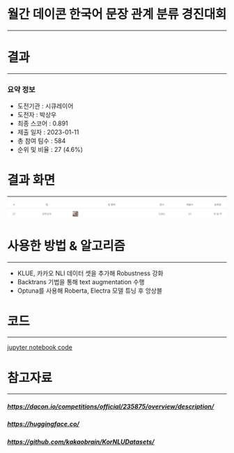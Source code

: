 # 월간 데이콘 한국어 문장 관계 분류 경진대회
---
# 결과
---
### 요약 정보
* 도전기관 : 시큐레이어
* 도전자 : 박상우
* 최종 스코어 : 0.891
* 제출 일자 : 2023-01-11
* 총 참여 팀수 : 584
* 순위 및 비율 : 27 (4.6%)

# 결과 화면
---
![final_rank_and_score](./img/rank_score.JPG)

# 사용한 방법 & 알고리즘
---
* KLUE, 카카오 NLI 데이터 셋을 추가해 Robustness 강화
* Backtrans 기법을 통해 text augmentation 수행 
* Optuna를 사용해 Roberta, Electra 모델 튜닝 후 앙상블 

# 코드
---
[jupyter notebook code](main.ipynb)

# 참고자료
---
##### https://dacon.io/competitions/official/235875/overview/description/
##### https://huggingface.co/
##### https://github.com/kakaobrain/KorNLUDatasets/
